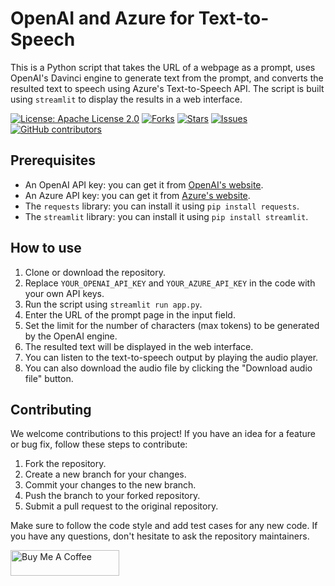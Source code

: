 # OpenAI and Azure for Text-to-Speech

This is a Python script that takes the URL of a webpage as a prompt, uses OpenAI's Davinci engine to generate text from the prompt, and converts the resulted text to speech using Azure's Text-to-Speech API. The script is built using `streamlit` to display the results in a web interface.

[![License: Apache License 2.0](https://img.shields.io/badge/License-Apache%202.0-blue.svg)](https://opensource.org/licenses/Apache-2.0)
[![Forks](https://img.shields.io/github/forks/hipnologo/openai_azure_text2speech)](https://github.com/hipnologo/openai_azure_text2speech/network/members)
[![Stars](https://img.shields.io/github/stars/hipnologo/openai_azure_text2speech)](https://github.com/hipnologo/openai_azure_text2speech/stargazers)
[![Issues](https://img.shields.io/github/issues/hipnologo/openai_azure_text2speech)](https://github.com/hipnologo/openai_azure_text2speech/issues)
[![GitHub contributors](https://img.shields.io/github/contributors/hipnologo/openai_azure_text2speech)](https://github.com/hipnologo/openai_azure_text2speech/graphs/contributors)

## Prerequisites

- An OpenAI API key: you can get it from [OpenAI's website](https://beta.openai.com/signup/).
- An Azure API key: you can get it from [Azure's website](https://portal.azure.com/).
- The `requests` library: you can install it using `pip install requests`.
- The `streamlit` library: you can install it using `pip install streamlit`.

## How to use

1. Clone or download the repository.
2. Replace `YOUR_OPENAI_API_KEY` and `YOUR_AZURE_API_KEY` in the code with your own API keys.
3. Run the script using `streamlit run app.py`.
4. Enter the URL of the prompt page in the input field.
5. Set the limit for the number of characters (max tokens) to be generated by the OpenAI engine.
6. The resulted text will be displayed in the web interface.
7. You can listen to the text-to-speech output by playing the audio player.
8. You can also download the audio file by clicking the "Download audio file" button.

## Contributing

We welcome contributions to this project! If you have an idea for a feature or bug fix, follow these steps to contribute:

1. Fork the repository.
2. Create a new branch for your changes.
3. Commit your changes to the new branch.
4. Push the branch to your forked repository.
5. Submit a pull request to the original repository.

Make sure to follow the code style and add test cases for any new code. If you have any questions, don't hesitate to ask the repository maintainers.

<a href="https://www.buymeacoffee.com/hipnologod" target="_blank"><img src="https://cdn.buymeacoffee.com/buttons/default-orange.png" alt="Buy Me A Coffee" height="41" width="174"></a>
